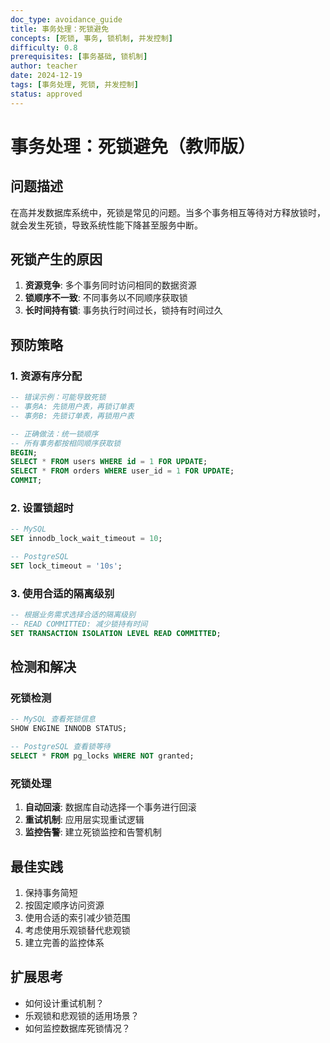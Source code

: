 ```yaml
---
doc_type: avoidance_guide
title: 事务处理：死锁避免
concepts: [死锁, 事务, 锁机制, 并发控制]
difficulty: 0.8
prerequisites: [事务基础, 锁机制]
author: teacher
date: 2024-12-19
tags: [事务处理, 死锁, 并发控制]
status: approved
---
```


# 事务处理：死锁避免（教师版）

## 问题描述
在高并发数据库系统中，死锁是常见的问题。当多个事务相互等待对方释放锁时，就会发生死锁，导致系统性能下降甚至服务中断。

## 死锁产生的原因
1. **资源竞争**: 多个事务同时访问相同的数据资源
2. **锁顺序不一致**: 不同事务以不同顺序获取锁
3. **长时间持有锁**: 事务执行时间过长，锁持有时间过久

## 预防策略

### 1. 资源有序分配
```sql
-- 错误示例：可能导致死锁
-- 事务A: 先锁用户表，再锁订单表
-- 事务B: 先锁订单表，再锁用户表

-- 正确做法：统一锁顺序
-- 所有事务都按相同顺序获取锁
BEGIN;
SELECT * FROM users WHERE id = 1 FOR UPDATE;
SELECT * FROM orders WHERE user_id = 1 FOR UPDATE;
COMMIT;
```

### 2. 设置锁超时
```sql
-- MySQL
SET innodb_lock_wait_timeout = 10;

-- PostgreSQL
SET lock_timeout = '10s';
```

### 3. 使用合适的隔离级别
```sql
-- 根据业务需求选择合适的隔离级别
-- READ COMMITTED: 减少锁持有时间
SET TRANSACTION ISOLATION LEVEL READ COMMITTED;
```

## 检测和解决

### 死锁检测
```sql
-- MySQL 查看死锁信息
SHOW ENGINE INNODB STATUS;

-- PostgreSQL 查看锁等待
SELECT * FROM pg_locks WHERE NOT granted;
```

### 死锁处理
1. **自动回滚**: 数据库自动选择一个事务进行回滚
2. **重试机制**: 应用层实现重试逻辑
3. **监控告警**: 建立死锁监控和告警机制

## 最佳实践
1. 保持事务简短
2. 按固定顺序访问资源
3. 使用合适的索引减少锁范围
4. 考虑使用乐观锁替代悲观锁
5. 建立完善的监控体系

## 扩展思考
- 如何设计重试机制？
- 乐观锁和悲观锁的适用场景？
- 如何监控数据库死锁情况？
